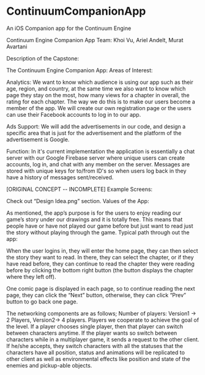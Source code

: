 # ContinuumCompanionApp
An iOS Companion app for the Continuum Engine


Continuum Engine Companion App
Team: Khoi Vu, Ariel Andelt, Murat Avartani

Description of the Capstone:

The Continuum Engine Companion App:
Areas of Interest:

Analytics: We want to know which audience is using our app such as their age, region, and country, at the same time we also want to know which page they stay on the most, how many views for a chapter in overall, the rating for each chapter. The way we do this is to make our users become a member of the app. We will create our own registration page or the users can use their Facebook accounts to log in to our app.

Ads Support: We will add the advertisements in our code, and design a specific area that is just for the advertisement and the platform of the advertisement is Google.

Function: In it's current implementation the application is essentially a chat server with our Google Firebase server where unique users can create accounts, log in, and chat with any member on the server. Messages are stored with unique keys for to/from ID's so when users log back in they have a history of messages sent/received.


[ORIGINAL CONCEPT -- INCOMPLETE]
Example Screens:

Check out “Design Idea.png” section.
Values of the App:

As mentioned, the app’s purpose is for the users to enjoy reading our game’s story under our drawings and it is totally free. This means that people have or have not played our game before but just want to read just the story without playing through the game.
Typical path through out the app:

When the user logins in, they will enter the home page, they can then select the story they want to read. In there, they can select the chapter, or if they have read before, they can continue to read the chapter they were reading before by clicking the bottom right button (the button displays the chapter where they left off).

One comic page is displayed in each page, so to continue reading the next page, they can click the “Next” button, otherwise, they can click “Prev” button to go back one page.

The networking components are as follows; Number of players: Version1 -> 2 Players, Version2-> 4 players. Players we cooperate to achieve the goal of the level. If a player chooses single player, then that player can switch between characters anytime. If the player wants so switch between characters while in a multiplayer game, it sends a request to the other client. If he/she accepts, they switch characters with all the statuses that the characters have all position, status and animations will be replicated to other client as well as environmental effects like position and state of the enemies and pickup-able objects.
